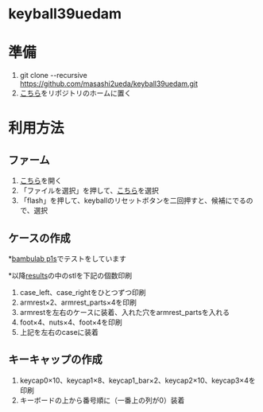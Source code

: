 # keyball39uedam

# 準備
1. git clone --recursive https://github.com/masashi2ueda/keyball39uedam.git
1. [こちら](https://www.thingiverse.com/thing:3131126#google_vignette)をリポジトリのホームに置く


# 利用方法
## ファーム
1. [こちら](https://sekigon-gonnoc.github.io/promicro-web-updater/index.html)を開く
1. 「ファイルを選択」を押して、[こちら](./results/keyball_keyball39_myvia.hex)を選択
1. 「flash」を押して、keyballのリセットボタンを二回押すと、候補にでるので、選択

## ケースの作成
*[bambulab p1s](https://jp.store.bambulab.com/products/p1s?gad_source=1&gclid=CjwKCAjw1NK4BhAwEiwAVUHPUIpf5Ls_KnHSjKl2rj6zLr3eTgKgz7EQLOlgLGGXZAqSBZOodKARWBoCR-4QAvD_BwE)でテストをしています

*以降[results](./results/)の中のstlを下記の個数印刷

1. case_left、case_rightをひとつずつ印刷
1. armrest×2、armrest_parts×4を印刷
1. armrestを左右のケースに装着、入れた穴をarmrest_partsを入れる
1. foot×4、nuts×4、foot×4を印刷
1. 上記を左右のcaseに装着

## キーキャップの作成
1. keycap0×10、keycap1×8、keycap1_bar×2、keycap2×10、keycap3×4を印刷
1. キーボードの上から番号順に（一番上の列が0）装着

